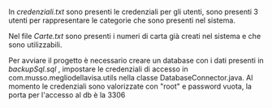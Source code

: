In *credenziali.txt* sono presenti le credenziali per gli utenti, sono presenti 3 utenti per rappresentare le categorie che sono presenti nel sistema.

Nel file *Carte.txt* sono presenti i numeri di carta già creati nel sistema e che sono utilizzabili.

Per avviare il progetto è necessario creare un database con i dati presenti in *backupSql.sql* , impostare le credenziali di accesso in com.musso.megliodellavisa.utils nella classe DatabaseConnector.java. 
Al momento le credenziali sono valorizzate con "root" e password vuota, la porta per l'accesso al db è la 3306
